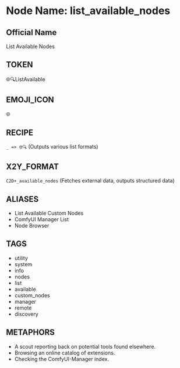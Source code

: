 # Node Name: list_available_nodes

## Official Name

List Available Nodes

## TOKEN

🌐🔍ListAvailable

## EMOJI_ICON

🌐

## RECIPE

`_ => 🌐🔍` (Outputs various list formats)

## X2Y_FORMAT

`C2D+_available_nodes` (Fetches external data, outputs structured data)

## ALIASES

- List Available Custom Nodes
- ComfyUI Manager List
- Node Browser

## TAGS

- utility
- system
- info
- nodes
- list
- available
- custom_nodes
- manager
- remote
- discovery

## METAPHORS

- A scout reporting back on potential tools found elsewhere.
- Browsing an online catalog of extensions.
- Checking the ComfyUI-Manager index. 